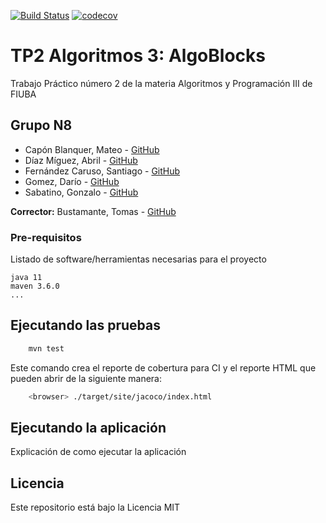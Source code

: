 [![Build Status](https://travis-ci.org/gsabatino9/TP2---algoritmos-3.svg?branch=main)](https://travis-ci.org/gsabatino9/TP2---algoritmos-3) [![codecov](https://codecov.io/gh/fiuba/algo3_proyecto_base_tp2/branch/master/graph/badge.svg)](https://codecov.io/gh/fiuba/algo3_proyecto_base_tp2)



# TP2 Algoritmos 3: AlgoBlocks

Trabajo Práctico número 2 de la materia Algoritmos y Programación III de FIUBA

## Grupo N8

* Capón Blanquer, Mateo  - [GitHub](https://github.com/mateocapon)
* Díaz Míguez, Abril - [GitHub](https://github.com/Pandamos)
* Fernández Caruso, Santiago - [GitHub](https://github.com/SaFernandezC)
* Gomez, Darío - [GitHub](https://github.com/darggzz)
* Sabatino, Gonzalo - [GitHub](https://github.com/gsabatino9)

**Corrector:** Bustamante, Tomas - [GitHub](https://github.com/tomasBustamante)

### Pre-requisitos

Listado de software/herramientas necesarias para el proyecto

```
java 11
maven 3.6.0
...
```

## Ejecutando las pruebas

```bash
    mvn test
```

Este comando crea el reporte de cobertura para CI y el reporte HTML que pueden abrir de la siguiente manera:

```bash
    <browser> ./target/site/jacoco/index.html
```

## Ejecutando la aplicación

Explicación de como ejecutar la aplicación

## Licencia

Este repositorio está bajo la Licencia MIT
